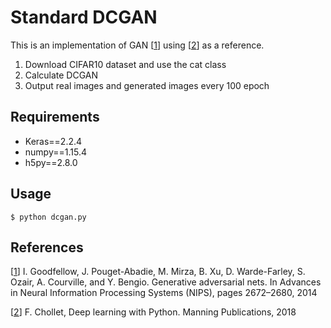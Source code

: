 # Standard DCGAN
This is an implementation of GAN [[1]] using [[2]] as a reference.

1. Download CIFAR10 dataset and use the cat class
2. Calculate DCGAN
3. Output real images and generated images every 100 epoch

## Requirements
* Keras==2.2.4
* numpy==1.15.4
* h5py==2.8.0

## Usage
```console
$ python dcgan.py
```

## References
[[1]] I. Goodfellow, J. Pouget-Abadie, M. Mirza, B. Xu, D. Warde-Farley,
S. Ozair, A. Courville, and Y. Bengio. Generative adversarial nets. In
Advances in Neural Information Processing Systems (NIPS), pages
2672–2680, 2014

[[2]] F. Chollet, Deep learning with Python. Manning Publications, 2018

[1]: http://papers.nips.cc/paper/5423-generative-adversarial-nets.pdf
[2]: https://www.manning.com/books/deep-learning-with-python?a_aid=keras&a_bid=76564dff